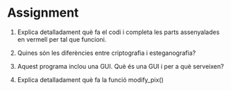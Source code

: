 # Assignment

1. Explica detalladament què fa el codi i completa les parts assenyalades en vermell
per tal que funcioni.

2. Quines són les diferències entre criptografia i esteganografia?

3. Aquest programa inclou una GUI. Què és una GUI i per a què serveixen?

4. Explica detalladament què fa la funció modify_pix()
